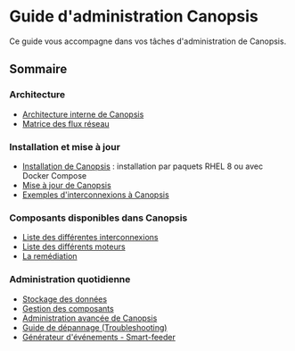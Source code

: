 # Guide d'administration Canopsis

Ce guide vous accompagne dans vos tâches d'administration de Canopsis.

## Sommaire

### Architecture

*  [Architecture interne de Canopsis](architecture-interne/index.md)
*  [Matrice des flux réseau](matrice-des-flux-reseau/index.md)

### Installation et mise à jour

*  [Installation de Canopsis](installation/index.md) : installation par paquets RHEL 8 ou avec Docker Compose
*  [Mise à jour de Canopsis](mise-a-jour/index.md)
*  [Exemples d'interconnexions à Canopsis](exemples-interconnexions/index.md)

### Composants disponibles dans Canopsis

*  [Liste des différentes interconnexions](../interconnexions/index.md)
*  [Liste des différents moteurs](moteurs/index.md)
*  [La remédiation](remediation/index.md)

### Administration quotidienne

*  [Stockage des données](../guide-utilisation/menu-administration/parametres#parametres-de-stockage)
*  [Gestion des composants](gestion-composants/index.md)
*  [Administration avancée de Canopsis](administration-avancee/index.md)
*  [Guide de dépannage (Troubleshooting)](../guide-de-depannage/index.md)
*  [Générateur d'événements - Smart-feeder](./smart-feeder/)
